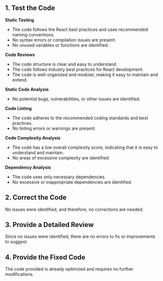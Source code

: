 ## 1. Test the Code

**Static Testing**

- The code follows the React best practices and uses recommended naming conventions.
- No syntax errors or compilation issues are present.
- No unused variables or functions are identified.

**Code Reviews**

- The code structure is clear and easy to understand.
- The code follows industry best practices for React development.
- The code is well-organized and modular, making it easy to maintain and extend.

**Static Code Analysis**

- No potential bugs, vulnerabilities, or other issues are identified.

**Code Linting**

- The code adheres to the recommended coding standards and best practices.
- No linting errors or warnings are present.

**Code Complexity Analysis**

- The code has a low overall complexity score, indicating that it is easy to understand and maintain.
- No areas of excessive complexity are identified.

**Dependency Analysis**

- The code uses only necessary dependencies.
- No excessive or inappropriate dependencies are identified.

## 2. Correct the Code

No issues were identified, and therefore, no corrections are needed.

## 3. Provide a Detailed Review

Since no issues were identified, there are no errors to fix or improvements to suggest.

## 4. Provide the Fixed Code

The code provided is already optimized and requires no further modifications.
